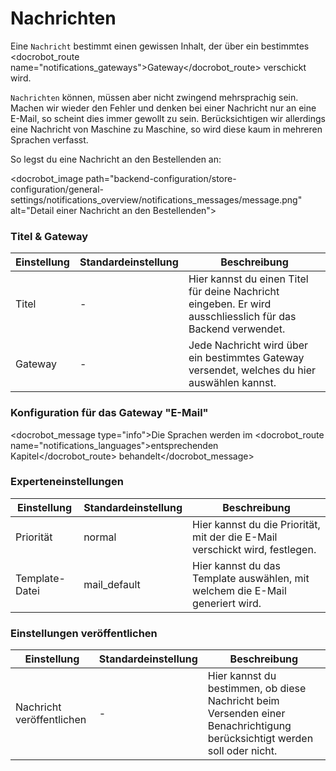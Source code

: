 # Nachrichten

Eine `Nachricht` bestimmt einen gewissen Inhalt, der über ein bestimmtes <docrobot_route name="notifications_gateways">Gateway</docrobot_route> verschickt wird.

`Nachrichten` können, müssen aber nicht zwingend mehrsprachig sein. Machen wir wieder den Fehler und denken bei einer Nachricht nur an eine E-Mail, so scheint dies immer gewollt zu sein. Berücksichtigen wir allerdings eine Nachricht von Maschine zu Maschine, so wird diese kaum in mehreren Sprachen verfasst.

So legst du eine Nachricht an den Bestellenden an:

<docrobot_image path="backend-configuration/store-configuration/general-settings/notifications_overview/notifications_messages/message.png" alt="Detail einer Nachricht an den Bestellenden">

### Titel & Gateway

<table>
	<thead>
		<tr>
			<th>Einstellung</th>
			<th>Standardeinstellung</th>
			<th>Beschreibung</th>
		</tr>
	</thead>
	<tbody>
		<tr>
			<td>Titel</td>
			<td>-</td>
			<td>Hier kannst du einen Titel für deine Nachricht eingeben. Er wird ausschliesslich für das Backend verwendet.</td>
		</tr>
		<tr>
			<td>Gateway</td>
			<td>-</td>
			<td>Jede Nachricht wird über ein bestimmtes <docrobot_route name="notifications_gateways">Gateway</docrobot_route> versendet, welches du hier auswählen kannst.</td>
		</tr>
	</tbody>
</table>

### Konfiguration für das Gateway "E-Mail"

<docrobot_message type="info">Die Sprachen werden im <docrobot_route name="notifications_languages">entsprechenden Kapitel</docrobot_route> behandelt</docrobot_message>

### Experteneinstellungen

<table>
	<thead>
		<tr>
			<th>Einstellung</th>
			<th>Standardeinstellung</th>
			<th>Beschreibung</th>
		</tr>
	</thead>
	<tbody>
		<tr>
			<td>Priorität</td>
			<td>normal</td>
			<td>Hier kannst du die Priorität, mit der die E-Mail verschickt wird, festlegen.</td>
		</tr>
		<tr>
			<td>Template-Datei</td>
			<td>mail_default</td>
			<td>Hier kannst du das Template auswählen, mit welchem die E-Mail generiert wird.</td>
		</tr>
	</tbody>
</table>

### Einstellungen veröffentlichen

<table>
	<thead>
		<tr>
			<th>Einstellung</th>
			<th>Standardeinstellung</th>
			<th>Beschreibung</th>
		</tr>
	</thead>
	<tbody>
		<tr>
			<td>Nachricht veröffentlichen</td>
			<td>-</td>
			<td>Hier kannst du bestimmen, ob diese Nachricht beim Versenden einer Benachrichtigung berücksichtigt werden soll oder nicht.</td>
		</tr>
	</tbody>
</table>